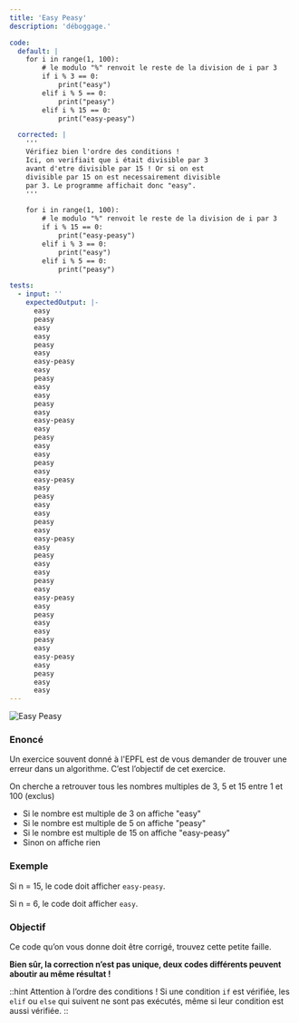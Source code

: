 ```yaml
---
title: 'Easy Peasy'
description: 'déboggage.'

code:
  default: |
    for i in range(1, 100):
        # le modulo "%" renvoit le reste de la division de i par 3
        if i % 3 == 0:
            print("easy")
        elif i % 5 == 0:
            print("peasy")
        elif i % 15 == 0:
            print("easy-peasy")

  corrected: |
    '''
    Vérifiez bien l'ordre des conditions !
    Ici, on verifiait que i était divisible par 3
    avant d'etre divisible par 15 ! Or si on est
    divisible par 15 on est necessairement divisible
    par 3. Le programme affichait donc "easy".
    '''

    for i in range(1, 100):
        # le modulo "%" renvoit le reste de la division de i par 3
        if i % 15 == 0:
            print("easy-peasy")
        elif i % 3 == 0:
            print("easy")
        elif i % 5 == 0:
            print("peasy")

tests:
  - input: ''
    expectedOutput: |-
      easy
      peasy
      easy
      easy
      peasy
      easy
      easy-peasy
      easy
      peasy
      easy
      easy
      peasy
      easy
      easy-peasy
      easy
      peasy
      easy
      easy
      peasy
      easy
      easy-peasy
      easy
      peasy
      easy
      easy
      peasy
      easy
      easy-peasy
      easy
      peasy
      easy
      easy
      peasy
      easy
      easy-peasy
      easy
      peasy
      easy
      easy
      peasy
      easy
      easy-peasy
      easy
      peasy
      easy
      easy
---
```


![Easy Peasy](/banner/easypeasy.png)

### Enoncé

Un exercice souvent donné à l'EPFL est de vous demander de trouver une erreur dans un algorithme. C’est l’objectif de cet exercice.

On cherche a retrouver tous les nombres multiples de 3, 5 et 15 entre 1 et 100 (exclus)

- Si le nombre est multiple de 3 on affiche "easy"
- Si le nombre est multiple de 5 on affiche "peasy"
- Si le nombre est multiple de 15 on affiche "easy-peasy"
- Sinon on affiche rien

### **Exemple**

Si n = 15, le code doit afficher `easy-peasy`.

Si n = 6, le code doit afficher `easy`.

### **Objectif**

Ce code qu’on vous donne doit être corrigé, trouvez cette petite faille.

**Bien sûr, la correction n’est pas unique, deux codes différents peuvent aboutir au même résultat !**

::hint
Attention à l’ordre des conditions ! Si une condition `if` est vérifiée, les `elif` ou `else` qui suivent ne sont pas exécutés, même si leur condition est aussi vérifiée.
::
